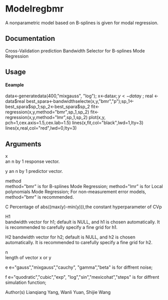 # Modelregbmr
A nonparametric model based on B-splines is given for modal regression.


## Documentation
Cross-Validation prediction  Bandwidth Selector for B-splines Mode Regression

## Usage
#### Eeample
data<-generatedata(400,"mixgauss", "log"); x<-data$x ; y<-data$y ; real <-data$real
best_spara<-bandwidthselecte(x,y,"bmr","p");sp_1<-best_spara$sp_1;sp_2<-best_spara$sp_2
fit<-regression(x,y,method="bmr",sp_1,sp_2)
fit<-regression(x,y,method="lmr",sp_1,sp_2)
plot(x,y, pch=1,cex.axis=1.5,cex.lab=1.5)
lines(x,fit,col="black",lwd=1,lty=3)
lines(x,real,col="red",lwd=0,lty=3)

##  Arguments
x	
an n by 1 response vector.

y
an n by 1 predictor vector.

method	
method="bmr" is for B-splines Mode Regression; method="lmr" is for Local polynomials Mode Regression;  For non-measurement error models, method="bmr" is recommended.

C
Percentage of abs((max(y)-min(y))),the constant hyperparameter of CVp

H1	
bandwidth vector for h1; default is NULL, and h1 is chosen automatically.  It is recommended to carefully specify a fine grid for h1.

H2
bandwidth vector for h2; default is NULL, and h2 is chosen automatically.  It is recommended to carefully specify a fine grid for h2.

n	
length of vector x or y

e
e="gauss","mixgauss","cauchy", "gamma","beta"  is for diffrent noise; 

f
e="quodratic","cubic","exp", "log","sin","mexicohat","steps" is for diffrent simulation function; 

Author(s)
Lianqiang Yang, Wanli Yuan, Shijie Wang


